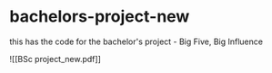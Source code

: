 # bachelors-project-new
this has the code for the bachelor's project - Big Five, Big Influence

![[BSc project_new.pdf]]
